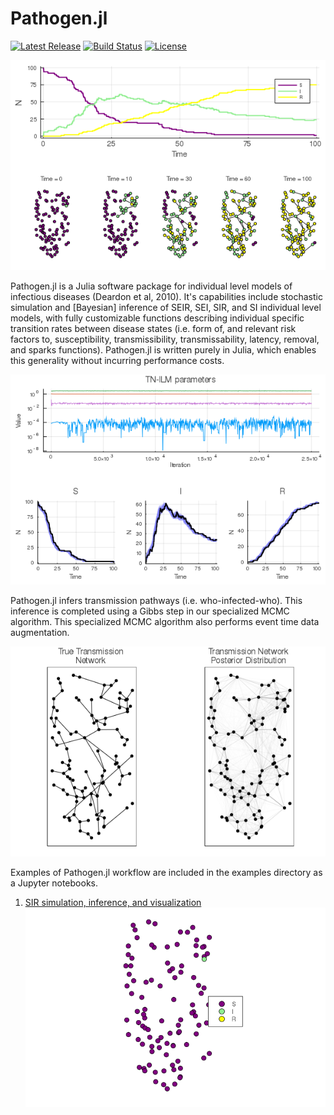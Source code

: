 # Pathogen.jl
[![Latest Release](https://img.shields.io/github/release/jangevaare/Pathogen.jl.svg)](https://github.com/jangevaare/Pathogen.jl/releases/latest)
[![Build Status](https://travis-ci.org/jangevaare/Pathogen.jl.svg?branch=master)](https://travis-ci.org/jangevaare/Pathogen.jl)
[![License](https://img.shields.io/badge/license-MIT-green.svg)](https://github.com/jangevaare/Pathogen.jl/blob/master/LICENSE)


![Epidemic curve](examples/epiplot.png)

Pathogen.jl is a Julia software package for individual level models of infectious diseases (Deardon et al, 2010). It's capabilities include stochastic simulation and [Bayesian] inference of SEIR, SEI, SIR, and SI individual level models, with fully customizable functions describing individual specific transition rates between disease states (i.e. form of, and relevant risk factors to, susceptibility, transmissibility, transmissability, latency, removal, and sparks functions). Pathogen.jl is written purely in Julia, which enables this generality without incurring performance costs.

![MCMC](examples/posterior.png)

Pathogen.jl infers transmission pathways (i.e. who-infected-who). This inference is completed using a Gibbs step in our specialized MCMC algorithm. This specialized MCMC algorithm also performs event time data augmentation.

![Posterior Transmission Network](examples/posterior_tn_sbs.png)

Examples of Pathogen.jl workflow are included in the examples directory as a Jupyter notebooks.
1. [SIR simulation, inference, and visualization](examples/SIR.md)
![Epidemic simulation](examples/epianimation.gif?raw=true)
